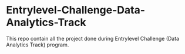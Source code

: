 # Entrylevel-Challenge-Data-Analytics-Track
This repo contain all the project done during Entrylevel Challenge (Data Analytics Track) program.
